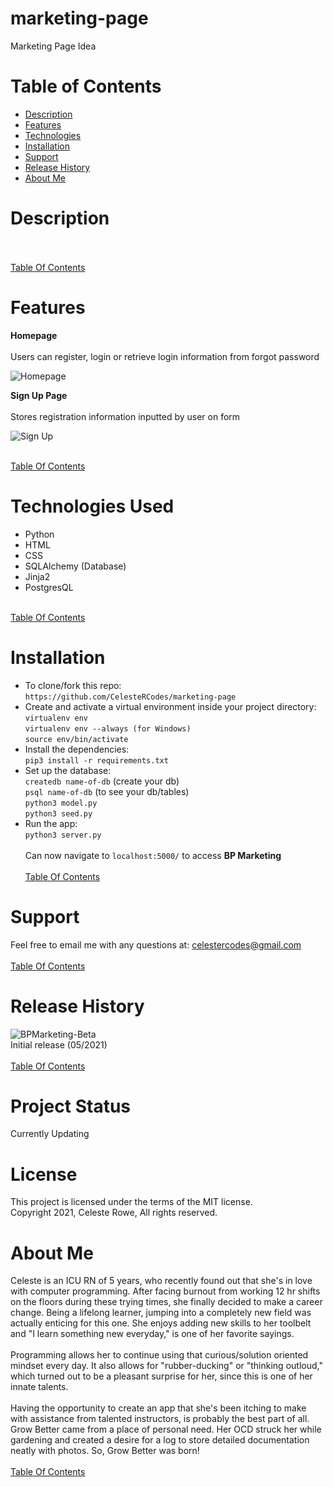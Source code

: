 # marketing-page
Marketing Page Idea

# <a name="table-contents">
# Table of Contents
* [Description](#description)
* [Features](#features)
* [Technologies](#tech)
* [Installation](#install)
* [Support](#support)
* [Release History](#release-history)
* [About Me](#about-me)


# <a name="description">
# Description

</a><br><br>
[Table Of Contents](#table-contents)


# <a name="feautures">
# Features

**Homepage** <br><br>
Users can register, login or retrieve login information from forgot password 


![Homepage]()   

**Sign Up Page** <br><br>
Stores registration information inputted by user on form 
 

![Sign Up]() 

</a><br>
[Table Of Contents](#table-contents)

# <a name="tech">
# Technologies Used
* Python
* HTML
* CSS
* SQLAlchemy (Database)
* Jinja2
* PostgresQL

</a><br>
[Table Of Contents](#table-contents)

# <a name="install">
# Installation
   * To clone/fork this repo: <br>
    `https://github.com/CelesteRCodes/marketing-page`
* Create and activate a virtual environment inside your project directory: <br>
        `virtualenv env` <br>
        `virtualenv env --always (for Windows)`<br>
        `source env/bin/activate`
* Install the dependencies: <br>
        `pip3 install -r requirements.txt`
* Set up the database: <br>
        `createdb name-of-db` (create your db)<br>
        `psql name-of-db` (to see your db/tables)<br>
        `python3 model.py` <br>
        `python3 seed.py`
* Run the app: <br>
        `python3 server.py`
        <br><br>
Can now navigate to `localhost:5000/` to access <strong>BP Marketing</strong>
</a><br><br>
[Table Of Contents](#table-contents)

# <a name="support"> 
# Support
Feel free to email me with any questions at: celestercodes@gmail.com 
</a><br><br>
[Table Of Contents](#table-contents)


# <a name="release-history">
# Release History
![BPMarketing-Beta](https://img.shields.io/badge/BPMarketing-0.1.0-red.svg) 
<br>
Initial release (05/2021)
</a><br><br>
[Table Of Contents](#table-contents)


# Project Status
Currently Updating

# License
This project is licensed under the terms of the MIT license. <br>
Copyright 2021, Celeste Rowe, All rights reserved.


# <a name="about-me">
# About Me
Celeste is an ICU RN of 5 years, who recently found out that she's in love with computer programming. After facing burnout from working 12 hr shifts on the floors during these trying times, she finally decided to make a career change. Being a lifelong learner, jumping into a completely new field was actually enticing for this one. She enjoys adding new skills to her toolbelt and "I learn something new everyday," is one of her favorite sayings. <br><br>
Programming allows her to continue using that curious/solution oriented mindset every day. It also allows for "rubber-ducking" or "thinking outloud," which turned out to be a pleasant surprise for her, since this is one of her innate talents.<br><br>
Having the opportunity to create an app that she's been itching to make with assistance from talented instructors, is probably the best part of all. Grow Better came from a place of personal need. Her OCD struck her while gardening and created a desire for a log to store detailed documentation neatly with photos. So, Grow Better was born!  </a> <br><br>
[Table Of Contents](#table-contents)